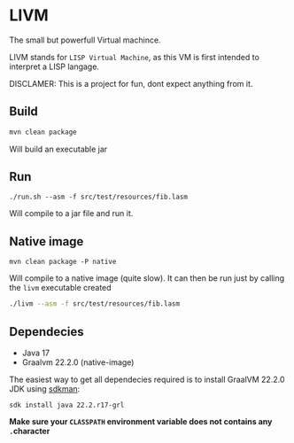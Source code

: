 # LIVM
The small but powerfull Virtual machince.

LIVM stands for `LISP Virtual Machine`, as this VM is first intended to interpret a LISP langage.

DISCLAMER: This is a project for fun, dont expect anything from it.

## Build
```bash
mvn clean package
```

Will build an executable jar 

## Run
```
./run.sh --asm -f src/test/resources/fib.lasm
```
Will compile to a jar file and run it.

## Native image
```
mvn clean package -P native
```
Will compile to a native image (quite slow). It can then be run just by calling the `livm` executable created

```bash
./livm --asm -f src/test/resources/fib.lasm
```

## Dependecies
- Java 17
- Graalvm 22.2.0 (native-image)

The easiest way to get all dependecies required is to install GraalVM 22.2.0 JDK using [sdkman](https://sdkman.io/):
```
sdk install java 22.2.r17-grl
```
**Make sure your `CLASSPATH` environment variable does not contains any `.`character**